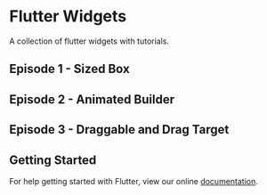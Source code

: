 # Flutter Widgets

A collection of flutter widgets with tutorials.

## Episode 1 - Sized Box

## Episode 2 - Animated Builder

## Episode 3 - Draggable and Drag Target

## Getting Started

For help getting started with Flutter, view our online
[documentation](https://flutter.io/).
